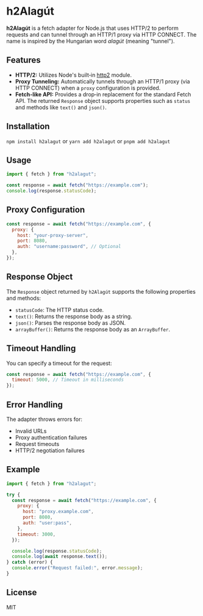 # h2Alagút

**h2Alagút** is a fetch adapter for Node.js that uses HTTP/2 to perform requests and can tunnel through an HTTP/1 proxy via HTTP CONNECT. The name is inspired by the Hungarian word _alagút_ (meaning "tunnel").

## Features

- **HTTP/2:** Utilizes Node's built‑in [http2](https://nodejs.org/api/http2.html) module.
- **Proxy Tunneling:** Automatically tunnels through an HTTP/1 proxy (via HTTP CONNECT) when a `proxy` configuration is provided.
- **Fetch-like API:** Provides a drop‑in replacement for the standard Fetch API. The returned `Response` object supports properties such as `status` and methods like `text()` and `json()`.

## Installation

`npm install h2alagut` or `yarn add h2alagut` or `pnpm add h2alagut`

## Usage

```js
import { fetch } from "h2alagut";

const response = await fetch("https://example.com");
console.log(response.statusCode);
```

## Proxy Configuration

```js
const response = await fetch("https://example.com", {
  proxy: {
    host: "your-proxy-server",
    port: 8080,
    auth: "username:password", // Optional
  },
});
```

## Response Object

The `Response` object returned by `h2Alagút` supports the following properties and methods:

- `statusCode`: The HTTP status code.
- `text()`: Returns the response body as a string.
- `json()`: Parses the response body as JSON.
- `arrayBuffer()`: Returns the response body as an `ArrayBuffer`.

## Timeout Handling

You can specify a timeout for the request:

```js
const response = await fetch("https://example.com", {
  timeout: 5000, // Timeout in milliseconds
});
```

## Error Handling

The adapter throws errors for:

- Invalid URLs
- Proxy authentication failures
- Request timeouts
- HTTP/2 negotiation failures

## Example

```js
import { fetch } from "h2alagut";

try {
  const response = await fetch("https://example.com", {
    proxy: {
      host: "proxy.example.com",
      port: 8080,
      auth: "user:pass",
    },
    timeout: 3000,
  });

  console.log(response.statusCode);
  console.log(await response.text());
} catch (error) {
  console.error("Request failed:", error.message);
}
```

## License

MIT
